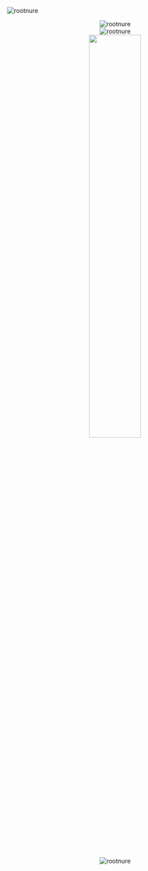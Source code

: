 <span align="left"> <img src="https://komarev.com/ghpvc/?username=rootnure&label=Profile%20views&color=0e75b6&style=flat" alt="rootnure" /> </span> <br>
<div align="center">
  
  <img src="https://github-readme-stats.vercel.app/api/top-langs?username=rootnure&show_icons=true&locale=en&layout=compact&theme=onedark" alt="rootnure" /> <br>
  <img src="https://github-readme-stats.vercel.app/api?username=rootnure&show_icons=true&locale=en&theme=onedark" alt="rootnure" /> <br>
  <img src="https://github-readme-streak-stats.herokuapp.com/?user=rootnure&theme=algolia&hide_border=true" width="49%"/> <br>
  <img src="https://github-profile-trophy.vercel.app/?username=rootnure&row=1&column=6&theme=onedark" alt="rootnure" />
</div>
